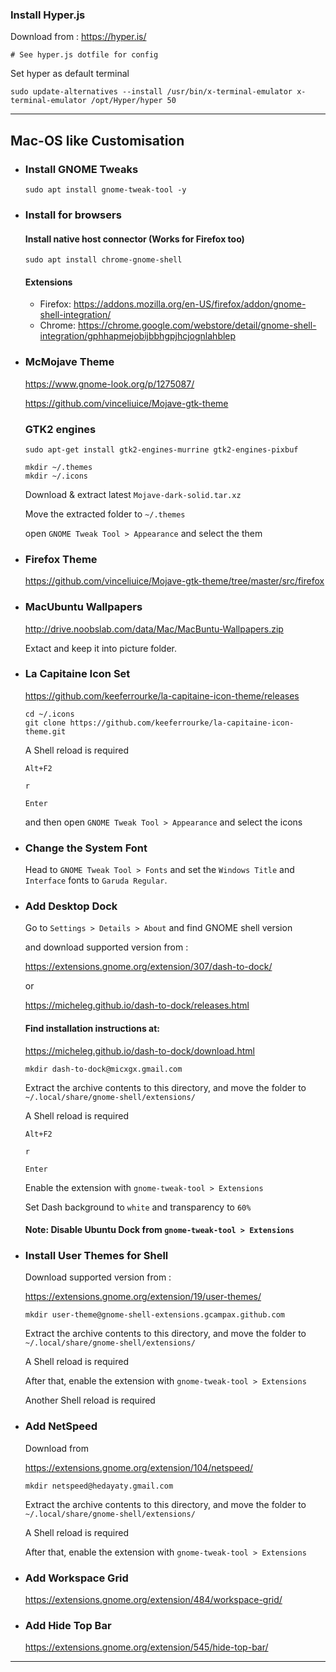 ### Install Hyper.js

Download from :
https://hyper.is/

```
# See hyper.js dotfile for config
```

Set hyper as default terminal

```
sudo update-alternatives --install /usr/bin/x-terminal-emulator x-terminal-emulator /opt/Hyper/hyper 50
```

<hr />

## Mac-OS like Customisation

  - ### Install GNOME Tweaks

    ```
    sudo apt install gnome-tweak-tool -y
    ```

  - ### Install for browsers

      #### Install native host connector (Works for Firefox too)

      ```
      sudo apt install chrome-gnome-shell
      ```

      #### Extensions

      - Firefox: https://addons.mozilla.org/en-US/firefox/addon/gnome-shell-integration/
      - Chrome: https://chrome.google.com/webstore/detail/gnome-shell-integration/gphhapmejobijbbhgpjhcjognlahblep

  - ### McMojave Theme

      https://www.gnome-look.org/p/1275087/

      https://github.com/vinceliuice/Mojave-gtk-theme

      ### GTK2 engines

      ```
      sudo apt-get install gtk2-engines-murrine gtk2-engines-pixbuf

      mkdir ~/.themes
      mkdir ~/.icons
      ```

      Download & extract latest `Mojave-dark-solid.tar.xz`

      Move the extracted folder to `~/.themes`

      open `GNOME Tweak Tool > Appearance` and select the them

  - ### Firefox Theme

      https://github.com/vinceliuice/Mojave-gtk-theme/tree/master/src/firefox

  - ### MacUbuntu Wallpapers

      http://drive.noobslab.com/data/Mac/MacBuntu-Wallpapers.zip

      Extact and keep it into picture folder.

  - ### La Capitaine Icon Set

      https://github.com/keeferrourke/la-capitaine-icon-theme/releases

      ```
      cd ~/.icons
      git clone https://github.com/keeferrourke/la-capitaine-icon-theme.git
      ```

      A Shell reload is required

      `Alt+F2`

      `r`

      `Enter`

      and then open `GNOME Tweak Tool > Appearance` and select the icons

  - ### Change the System Font

      Head to `GNOME Tweak Tool > Fonts` and set the `Windows Title` and `Interface` fonts to `Garuda Regular`.

  - ### Add Desktop Dock

      Go to `Settings > Details > About` and find GNOME shell version

      and download supported version from :

      https://extensions.gnome.org/extension/307/dash-to-dock/

      or

      https://micheleg.github.io/dash-to-dock/releases.html

      #### Find installation instructions at:

      https://micheleg.github.io/dash-to-dock/download.html

      ```
      mkdir dash-to-dock@micxgx.gmail.com
      ```

      Extract the archive contents to this directory, and move the folder to `~/.local/share/gnome-shell/extensions/`

      A Shell reload is required

      `Alt+F2`

      `r`

      `Enter`

      Enable the extension with `gnome-tweak-tool > Extensions`

      Set Dash background to `white` and transparency to `60%`

      #### Note: Disable Ubuntu Dock from `gnome-tweak-tool > Extensions`

  - ### Install User Themes for Shell

      Download supported version from :

      https://extensions.gnome.org/extension/19/user-themes/

      ```
      mkdir user-theme@gnome-shell-extensions.gcampax.github.com
      ```

      Extract the archive contents to this directory, and move the folder to `~/.local/share/gnome-shell/extensions/`

      A Shell reload is required

      After that, enable the extension with `gnome-tweak-tool > Extensions`

      Another Shell reload is required

  - ### Add NetSpeed

      Download from

      https://extensions.gnome.org/extension/104/netspeed/

      ```
      mkdir netspeed@hedayaty.gmail.com
      ```

      Extract the archive contents to this directory, and move the folder to `~/.local/share/gnome-shell/extensions/`

      A Shell reload is required

      After that, enable the extension with `gnome-tweak-tool > Extensions`

  - ### Add Workspace Grid

      https://extensions.gnome.org/extension/484/workspace-grid/

  - ### Add Hide Top Bar
      https://extensions.gnome.org/extension/545/hide-top-bar/
<hr />
